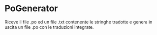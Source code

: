 # PoGenerator
Riceve il file .po ed un file .txt contenente le stringhe tradotte e genera in uscita un file .po con le traduzioni integrate.
